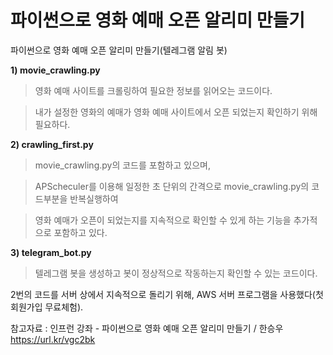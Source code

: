 # 파이썬으로 영화 예매 오픈 알리미 만들기
파이썬으로 영화 예매 오픈 알리미 만들기(텔레그램 알림 봇)

**1) movie_crawling.py**

> 영화 예매 사이트를 크롤링하여 필요한 정보를 읽어오는 코드이다.

> 내가 설정한 영화의 예매가 영화 예매 사이트에서 오픈 되었는지 확인하기 위해 필요하다.

**2) crawling_first.py**

> movie_crawling.py의 코드를 포함하고 있으며,

> APScheculer를 이용해 일정한 초 단위의 간격으로 movie_crawling.py의 코드부분을 반복실행하여

> 영화 예매가 오픈이 되었는지를 지속적으로 확인할 수 있게 하는 기능을 추가적으로 포함하고 있다.

**3) telegram_bot.py**

> 텔레그램 봇을 생성하고 봇이 정상적으로 작동하는지 확인할 수 있는 코드이다.


2번의 코드를 서버 상에서 지속적으로 돌리기 위해, AWS 서버 프로그램을 사용했다(첫 회원가입 무료체험).

참고자료 : 인프런 강좌 - 파이썬으로 영화 예매 오픈 알리미 만들기 / 한승우
https://url.kr/vgc2bk
